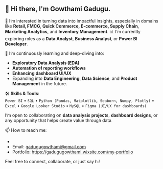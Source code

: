 ## 👋 Hi there, I'm Gowthami Gadugu.

 👀 I’m interested in turning data into impactful insights, especially in domains like **Retail, FMCG, Quick Commerce, E-commerce, Supply Chain**, **Marketing Analytics**, and **Inventory Management**.
 📊 I’m currently exploring roles as a **Data Analyst**, **Business Analyst**, or **Power BI Developer**.

 🌱 I’m continuously learning and deep-diving into:
  - **Exploratory Data Analysis (EDA)**
  - **Automation of reporting workflows**
  - **Enhancing dashboard UI/UX**
  - Expanding into **Data Engineering**, **Data Science**, and **Product Management** in the future.
  
🛠️ **Skills & Tools**:  
  `Power BI` • `SQL` • `Python (Pandas, Matplotlib, Seaborn, Numpy, Plotly)` • `Excel` • `Google Looker Studio` • `MySQL` • `Figma (UI/UX for dashboards)`

  I’m open to collaborating on **data analysis projects**, **dashboard designs**, or any opportunity that helps create value through data.
  
📫 How to reach me:
  - [LinkedIn]: https://www.linkedin.com/in/ggowthami/
  - Email: gadugugowthami@gmail.com
  - Portfolio: https://gadugugowthami.wixsite.com/my-portfolio

Feel free to connect, collaborate, or just say hi!
  

  
